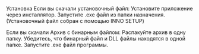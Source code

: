 Установка 
Если вы скачали установочный файл: 
Установите приложение через инсталлятор. Запустите .exe файл из папки назначения. (Установочный файл собран с помощью INNO SETUP) 

Если вы скачали Архив с бинарным файлом: 
Распакуйте архив в одну папку. Убедитесь, что бинарный файл и DLL файлы находятся в одной папке. Запустите .exe файл программы.
